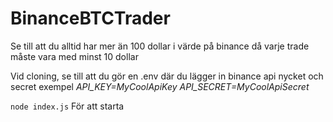 # BinanceBTCTrader

Se till att du alltid har mer än 100 dollar i värde på binance då varje trade måste vara med minst 10 dollar

Vid cloning, se till att du gör en .env där du lägger in binance api nycket och secret
exempel 
*API_KEY=MyCoolApiKey*
*API_SECRET=MyCoolApiSecret*

```node index.js``` För att starta
